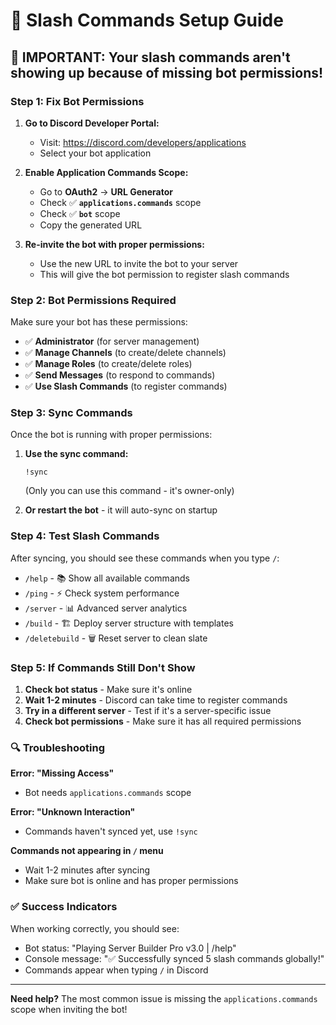 # 🔧 Slash Commands Setup Guide

## 🚨 **IMPORTANT: Your slash commands aren't showing up because of missing bot permissions!**

### **Step 1: Fix Bot Permissions**

1. **Go to Discord Developer Portal:**
   - Visit: https://discord.com/developers/applications
   - Select your bot application

2. **Enable Application Commands Scope:**
   - Go to **OAuth2** → **URL Generator**
   - Check ✅ **`applications.commands`** scope
   - Check ✅ **`bot`** scope
   - Copy the generated URL

3. **Re-invite the bot with proper permissions:**
   - Use the new URL to invite the bot to your server
   - This will give the bot permission to register slash commands

### **Step 2: Bot Permissions Required**

Make sure your bot has these permissions:
- ✅ **Administrator** (for server management)
- ✅ **Manage Channels** (to create/delete channels)
- ✅ **Manage Roles** (to create/delete roles)
- ✅ **Send Messages** (to respond to commands)
- ✅ **Use Slash Commands** (to register commands)

### **Step 3: Sync Commands**

Once the bot is running with proper permissions:

1. **Use the sync command:**
   ```
   !sync
   ```
   (Only you can use this command - it's owner-only)

2. **Or restart the bot** - it will auto-sync on startup

### **Step 4: Test Slash Commands**

After syncing, you should see these commands when you type `/`:

- `/help` - 📚 Show all available commands
- `/ping` - ⚡ Check system performance  
- `/server` - 📊 Advanced server analytics
- `/build` - 🏗️ Deploy server structure with templates
- `/deletebuild` - 🗑️ Reset server to clean slate

### **Step 5: If Commands Still Don't Show**

1. **Check bot status** - Make sure it's online
2. **Wait 1-2 minutes** - Discord can take time to register commands
3. **Try in a different server** - Test if it's a server-specific issue
4. **Check bot permissions** - Make sure it has all required permissions

### **🔍 Troubleshooting**

**Error: "Missing Access"**
- Bot needs `applications.commands` scope

**Error: "Unknown Interaction"** 
- Commands haven't synced yet, use `!sync`

**Commands not appearing in `/` menu**
- Wait 1-2 minutes after syncing
- Make sure bot is online and has proper permissions

### **✅ Success Indicators**

When working correctly, you should see:
- Bot status: "Playing Server Builder Pro v3.0 | /help"
- Console message: "✅ Successfully synced 5 slash commands globally!"
- Commands appear when typing `/` in Discord

---

**Need help?** The most common issue is missing the `applications.commands` scope when inviting the bot!
